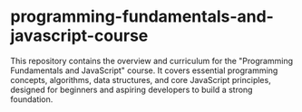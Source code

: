 # programming-fundamentals-and-javascript-course
This repository contains the overview and curriculum for the "Programming Fundamentals and JavaScript" course. It covers essential programming concepts, algorithms, data structures, and core JavaScript principles, designed for beginners and aspiring developers to build a strong foundation.
